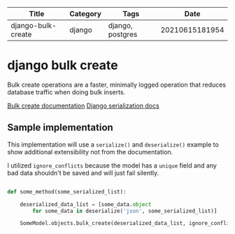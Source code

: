 |  Title | Category  | Tags  | Date |
| ------------ | ------------ | ------------ | ----|
| django-bulk-create | django  | django, postgres  | 20210615181954 |

# django bulk create
Bulk create operations are a faster, minimally logged operation that
reduces database traffic when doing bulk inserts.

[Bulk create documentation](https://docs.djangoproject.com/en/3.2/ref/models/querysets/#bulk-create)
[Django serialization docs](https://docs.djangoproject.com/en/3.2/topics/serialization/)

## Sample implementation
This implementation will use a `serialize()` and `deserialize()` example to show
additional extensibility not from the documentation.

I utilized `ignore_conflicts` because the model has a `unique` field and any
bad data shouldn't be saved and will just fail silently.

```python

def some_method(some_serialized_list):

    deserialized_data_list = [some_data.object
        for some_data in deserialize('json', some_serialized_list)]

    SomeModel.objects.bulk_create(deserialized_data_list, ignore_conflicts=True)

```
